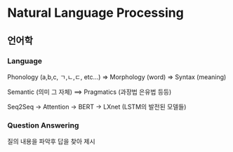 # Natural Language Processing

## 언어학

### Language 

Phonology (a,b,c, ㄱ,ㄴ,ㄷ, etc...) => Morphology (word) => Syntax (meaning)

Semantic (의미 그 자체) ==> Pragmatics (과장법 은유법 등등)



Seq2Seq -> Attention -> BERT -> LXnet (LSTM의 발전된 모델들)

### Question Answering

질의 내용을 파악후 답을 찾아 제시

